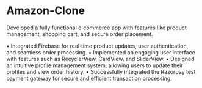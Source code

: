# Amazon-Clone
Developed a fully functional e‑commerce app with features like product management, shopping cart, and secure order placement. 

• Integrated Firebase for real‑time product updates, user authentication, and seamless order processing.
• Implemented an engaging user interface with features such as RecyclerView, CardView, and SliderView.
• Designed an intuitive profile management system, allowing users to update their profiles and view order history.
• Successfully integrated the Razorpay test payment gateway for secure and efficient transaction processing.
